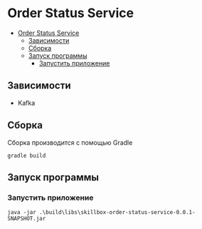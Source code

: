 # Order Status Service

<!-- TOC -->

* [Order Status Service](#order-status-service)
    * [Зависимости](#зависимости)
    * [Сборка](#сборка)
    * [Запуск программы](#запуск-программы)
        * [Запустить приложение](#запустить-приложение)

<!-- TOC -->

## Зависимости

* Kafka

## Сборка

Сборка производится с помощью Gradle

```shell
gradle build
```

## Запуск программы

### Запустить приложение

```shell
java -jar .\build\libs\skillbox-order-status-service-0.0.1-SNAPSHOT.jar
```
